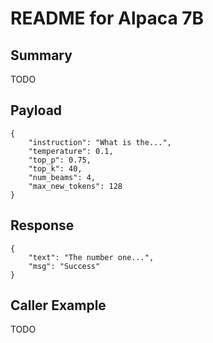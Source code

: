 # README for Alpaca 7B

## Summary

TODO

## Payload

```
{
    "instruction": "What is the...",
    "temperature": 0.1,
    "top_p": 0.75,
    "top_k": 40,
    "num_beams": 4,
    "max_new_tokens": 128
}
```

## Response

```
{
    "text": "The number one...",
    "msg": "Success"
}
```

## Caller Example

TODO